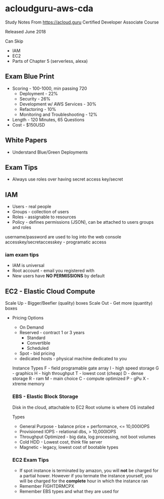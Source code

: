 # acloudguru-aws-cda
Study Notes From https://acloud.guru Certified Developer Associate Course

Released June 2018

Can Skip
 - IAM
 - EC2
 - Parts of Chapter 5 (serverless, alexa)
 
## Exam Blue Print
  - Scoring - 100-1000, min passing 720
      - Deployment - 22%
      - Security - 26%
      - Development w/ AWS Services - 30%
      - Refactoring - 10%
      - Monitoring and Troubleshooting - 12%
  - Length - 120 Minutes, 65 Questions
  - Cost - $150USD

## White Papers
  - Understand Blue/Green Deployments
   
## Exam Tips  
  - Always use roles over having secret access key/secret
  
## IAM
  - Users - real people
  - Groups - collection of users
  - Roles - assignable to resources
  - Policy - defines permissions (JSON), can be attached to users groups and roles

username/password are used to log into the web console
accesskey/secretaccesskey - programatic access

### iam exam tips
  - IAM is universal
  - Root account - email you registered with
  - New users have **NO PERMISSIONS** by default
  
## EC2 - Elastic Cloud Compute
Scale Up - Bigger/Beefier (quality) boxes
Scale Out - Get more (quantity) boxes

- Pricing Options
  - On Demand
  - Reserved - contract 1 or 3 years
    - Standard
    - Convertible
    - Scheduled
  - Spot - bid pricing
  - dedicated hosts - physical machine dedicated to you
  
  Instance Types
  F - field programable gate array
  I - high speed storage
  G - graphics
  H - high throughput
  T - lowest cost (cheap)
  D - dense storage
  R - ram
  M - main choice
  C - compute optimized
  P - gPu
  X - xtreme memory
  
  ### EBS - Elastic Block Storage
  Disk in the cloud, attachable to EC2
  Root volume is where OS installed
  
  Types
  - General Purpose - balance price + performance, <= 10,000IOPS
  - Provisioned IOPS - relational dbs, > 10,000IOPS
  - Throughput Optimized - big data, log processing, not boot volumes
  - Cold HDD - Lowest cost, think file server
  - Magnetic - legacy, lowest cost of bootable types
  
  ### EC2 Exam Tips
  - If spot instance is terminated by amazon, you will **not** be charged for a partial hower. However if you termate the instance yourself, you will be charged for the **complete** hour in which the instance ran
  - Remember FIGHTDRMCPX
  - Remember EBS types and what they are used for
  
